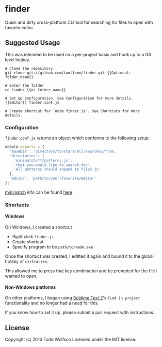 finder
======

Quick and dirty cross-platform CLI tool for searching for files to open with favorite editor.

Suggested Usage
---------------
This was intended to be used on a per-project basis and hook up to a OS level hotkey.

```shell
# Clone the repository
git clone git://github.com/twolfson/finder.git {{Optional: folder_name}}

# Enter the folder
cd finder {{or folder_name}}

# Set up configuration. See Configuration for more details.
{{editor}} finder.conf.js

# Create shortcut for `node finder.js`. See Shortcuts for more details.
```

### Configuration
`finder.conf.js` returns an object which conforms to the following setup:
```js
module.exports = {
  'baseDir': 'directory/to/start/all/searches/from,
  'directories': [
    'minimatch/**/patterns.js',
    'that.you.would.like.to.search.for',
    'All patterns should expand to files.js'
  ],
  'editor': 'path/to/your/favorite/editor'
};
```
[minimatch][minimatch] info can be found [here][minimatch].

[minimatch]: https://github.com/isaacs/minimatch

### Shortucts

#### Windows
On Windows, I created a shortcut

- Right click `finder.js`
- Create shortcut
- Specify program to be `path/to/node.exe`

Once the shortuct was created, I editted it again and bound it to the global hotkey of `ctrl+alt+o`.

This allowed me to press that key combination and be prompted for the file I wanted to open.

#### Non-Windows platforms
On other platforms, I began using [Sublime Text 2][subl]'s `Find in project` functionality and no longer had a need for this.

If you know how to set it up, please submit a pull request with instructions.

[subl]: http://www.sublimetext.com/2

License
-------
Copyright (c) 2013 Todd Wolfson
Licensed under the MIT license.